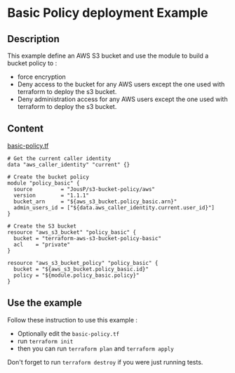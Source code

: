 # Basic Policy deployment Example
## Description
This example define an AWS S3 bucket and use the module to build a bucket policy to :
- force encryption
- Deny access to the bucket for any AWS users except the one used with terraform to deploy the s3 bucket.
- Deny administration access for any AWS users except the one used with terraform to deploy the s3 bucket.

## Content
[basic-policy.tf](basic-policy.tf)
```
# Get the current caller identity
data "aws_caller_identity" "current" {}

# Create the bucket policy
module "policy_basic" {
  source         = "JousP/s3-bucket-policy/aws"
  version        = "1.1.1"
  bucket_arn     = "${aws_s3_bucket.policy_basic.arn}"
  admin_users_id = ["${data.aws_caller_identity.current.user_id}"]
}

# Create the S3 bucket
resource "aws_s3_bucket" "policy_basic" {
  bucket = "terraform-aws-s3-bucket-policy-basic"
  acl    = "private"
}

resource "aws_s3_bucket_policy" "policy_basic" {
  bucket = "${aws_s3_bucket.policy_basic.id}"
  policy = "${module.policy_basic.policy}"
}
```
## Use the example
Follow these instruction to use this example :  
- Optionally edit the `basic-policy.tf`
- run `terraform init`
- then you can run `terraform plan` and `terraform apply`

Don't forget to run `terraform destroy` if you were just running tests.